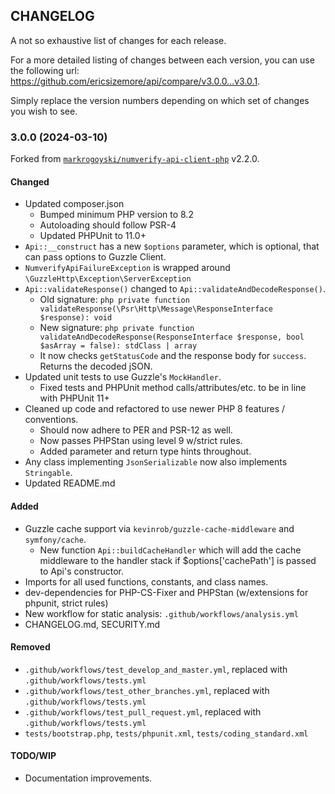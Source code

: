 ## CHANGELOG
A not so exhaustive list of changes for each release.

For a more detailed listing of changes between each version, 
you can use the following url: https://github.com/ericsizemore/api/compare/v3.0.0...v3.0.1. 

Simply replace the version numbers depending on which set of changes you wish to see.

### 3.0.0 (2024-03-10)

Forked from [`markrogoyski/numverify-api-client-php`](https://github.com/markrogoyski/numverify-api-client-php) v2.2.0.

#### Changed

  * Updated composer.json
    * Bumped minimum PHP version to 8.2
    * Autoloading should follow PSR-4
    * Updated PHPUnit to 11.0+
  * `Api::__construct` has a new `$options` parameter, which is optional, that can pass options to Guzzle Client.
  * `NumverifyApiFailureException` is wrapped around `\GuzzleHttp\Exception\ServerException`
  * `Api::validateResponse()` changed to `Api::validateAndDecodeResponse()`.
    * Old signature: ```php private function validateResponse(\Psr\Http\Message\ResponseInterface $response): void ```
    * New signature: ```php private function validateAndDecodeResponse(ResponseInterface $response, bool $asArray = false): stdClass | array ```
    * It now checks `getStatusCode` and the response body for `success`. Returns the decoded jSON.
  * Updated unit tests to use Guzzle's `MockHandler`.
    * Fixed tests and PHPUnit method calls/attributes/etc. to be in line with PHPUnit 11+
  * Cleaned up code and refactored to use newer PHP 8 features / conventions.
    * Should now adhere to PER and PSR-12 as well.
    * Now passes PHPStan using level 9 w/strict rules.
    * Added parameter and return type hints throughout.
  * Any class implementing `JsonSerializable` now also implements `Stringable`.
  * Updated README.md

#### Added

  * Guzzle cache support via `kevinrob/guzzle-cache-middleware` and `symfony/cache`.
    * New function `Api::buildCacheHandler` which will add the cache middleware to the handler stack if $options['cachePath'] is passed to Api's constructor.
  * Imports for all used functions, constants, and class names.
  * dev-dependencies for PHP-CS-Fixer and PHPStan (w/extensions for phpunit, strict rules)
  * New workflow for static analysis: `.github/workflows/analysis.yml`
  * CHANGELOG.md, SECURITY.md

#### Removed

  * `.github/workflows/test_develop_and_master.yml`, replaced with `.github/workflows/tests.yml`
  * `.github/workflows/test_other_branches.yml`, replaced with `.github/workflows/tests.yml`
  * `.github/workflows/test_pull_request.yml`, replaced with `.github/workflows/tests.yml`
  * `tests/bootstrap.php`, `tests/phpunit.xml`, `tests/coding_standard.xml`

#### TODO/WIP

  * Documentation improvements.
